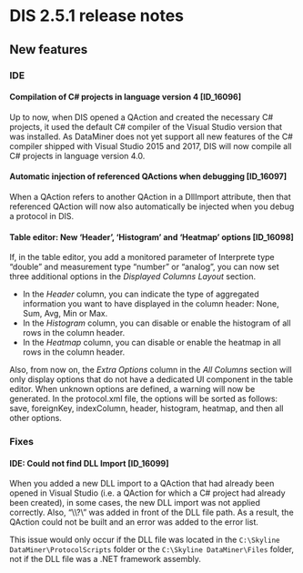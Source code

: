 # DIS 2.5.1 release notes

## New features

### IDE

#### Compilation of C# projects in language version 4 \[ID_16096\]

Up to now, when DIS opened a QAction and created the necessary C# projects, it used the default C# compiler of the Visual Studio version that was installed. As DataMiner does not yet support all new features of the C# compiler shipped with Visual Studio 2015 and 2017, DIS will now compile all C# projects in language version 4.0.

#### Automatic injection of referenced QActions when debugging \[ID_16097\]

When a QAction refers to another QAction in a DllImport attribute, then that referenced QAction will now also automatically be injected when you debug a protocol in DIS.

#### Table editor: New ‘Header’, ‘Histogram’ and ‘Heatmap’ options \[ID_16098\]

If, in the table editor, you add a monitored parameter of Interprete type “double” and measurement type “number” or “analog”, you can now set three additional options in the *Displayed Columns Layout* section.

- In the *Header* column, you can indicate the type of aggregated information you want to have displayed in the column header: None, Sum, Avg, Min or Max.
- In the *Histogram* column, you can disable or enable the histogram of all rows in the column header.
- In the *Heatmap* column, you can disable or enable the heatmap in all rows in the column header.

Also, from now on, the *Extra Options* column in the *All Columns* section will only display options that do not have a dedicated UI component in the table editor. When unknown options are defined, a warning will now be generated. In the protocol.xml file, the options will be sorted as follows: save, foreignKey, indexColumn, header, histogram, heatmap, and then all other options.

### Fixes

#### IDE: Could not find DLL Import \[ID_16099\]

When you added a new DLL import to a QAction that had already been opened in Visual Studio (i.e. a QAction for which a C# project had already been created), in some cases, the new DLL import was not applied correctly. Also, “\\\\?\\” was added in front of the DLL file path. As a result, the QAction could not be built and an error was added to the error list.

This issue would only occur if the DLL file was located in the `C:\Skyline DataMiner\ProtocolScripts` folder or the `C:\Skyline DataMiner\Files` folder, not if the DLL file was a .NET framework assembly.
